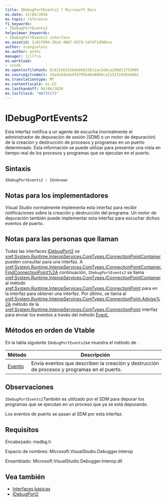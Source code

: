 ```yaml
---
title: IDebugPortEvents2 ? Microsoft Docs
ms.date: 11/04/2016
ms.topic: reference
f1_keywords:
- IDebugPortEvents2
helpviewer_keywords:
- IDebugPortEvents2 interface
ms.assetid: 2c017094-3ba2-4067-83f9-147df1d96bce
author: acangialosi
ms.author: anthc
manager: jillfra
ms.workload:
- vssdk
ms.openlocfilehash: 9c611eb531bdabb633b11ac2e8ca2d0d11f52005
ms.sourcegitcommit: 16a4a5da4a4fd795b46a0869ca2152f2d36e6db2
ms.translationtype: MT
ms.contentlocale: es-ES
ms.lasthandoff: 04/06/2020
ms.locfileid: "80725173"
---
```

# <a name="idebugportevents2"></a>IDebugPortEvents2
Esta interfaz notifica a un agente de escucha (normalmente el administrador de depuración de sesión [SDM] o un motor de depuración) de la creación y destrucción de procesos y programas en un puerto determinado. Esta información se puede utilizar para presentar una vista en tiempo real de los procesos y programas que se ejecutan en el puerto.

## <a name="syntax"></a>Sintaxis

```
IDebugPortEvents2 : IUnknown
```

## <a name="notes-for-implementers"></a>Notas para los implementadores
 Visual Studio normalmente implementa esta interfaz para recibir notificaciones sobre la creación y destrucción del programa. Un motor de depuración también puede implementar esta interfaz para escuchar dichos eventos de puerto.

## <a name="notes-for-callers"></a>Notas para las personas que llaman
 Todas las interfaces [IDebugPort2](../../../extensibility/debugger/reference/idebugport2.md) se <xref:System.Runtime.InteropServices.ComTypes.IConnectionPointContainer> pueden consultar para una interfaz. A <xref:System.Runtime.InteropServices.ComTypes.IConnectionPointContainer.FindConnectionPoint%2A> continuación, `IDebugPortEvents2` se llama <xref:System.Runtime.InteropServices.ComTypes.IConnectionPointContainer> al método <xref:System.Runtime.InteropServices.ComTypes.IConnectionPoint> para en la interfaz para obtener una interfaz. Por último, se llama al <xref:System.Runtime.InteropServices.ComTypes.IConnectionPoint.Advise%2A> método de la <xref:System.Runtime.InteropServices.ComTypes.IConnectionPoint> interfaz para enviar los eventos a través del método [Event.](../../../extensibility/debugger/reference/idebugportevents2-event.md)

## <a name="methods-in-vtable-order"></a>Métodos en orden de Vtable
 En la tabla siguiente `IDebugPortEvents2`se muestra el método de .

|Método|Descripción|
|------------|-----------------|
|[Evento](../../../extensibility/debugger/reference/idebugportevents2-event.md)|Envía eventos que describen la creación y destrucción de procesos y programas en el puerto.|

## <a name="remarks"></a>Observaciones
 `IDebugPortEvents2`También es utilizado por el SDM para depurar los programas que se ejecutan en un proceso que ya se está depurando.

 Los eventos de puerto se pasan al SDM por esta interfaz.

## <a name="requirements"></a>Requisitos
 Encabezado: msdbg.h

 Espacio de nombres: Microsoft.VisualStudio.Debugger.Interop

 Ensamblado: Microsoft.VisualStudio.Debugger.Interop.dll

## <a name="see-also"></a>Vea también
- [Interfaces básicas](../../../extensibility/debugger/reference/core-interfaces.md)
- [IDebugPort2](../../../extensibility/debugger/reference/idebugport2.md)
